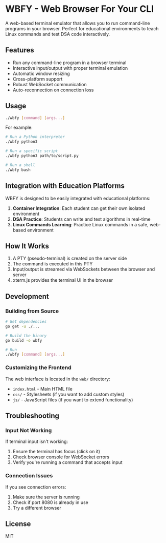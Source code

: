 # WBFY - Web Browser For Your CLI

A web-based terminal emulator that allows you to run command-line programs in your browser. Perfect for educational environments to teach Linux commands and test DSA code interactively.

## Features

- Run any command-line program in a browser terminal
- Interactive input/output with proper terminal emulation
- Automatic window resizing
- Cross-platform support
- Robust WebSocket communication
- Auto-reconnection on connection loss

## Usage

```bash
./wbfy [command] [args...]
```

For example:
```bash
# Run a Python interpreter
./wbfy python3

# Run a specific script
./wbfy python3 path/to/script.py

# Run a shell
./wbfy bash
```

## Integration with Education Platforms

WBFY is designed to be easily integrated with educational platforms:

1. **Container Integration**: Each student can get their own isolated environment
2. **DSA Practice**: Students can write and test algorithms in real-time
3. **Linux Commands Learning**: Practice Linux commands in a safe, web-based environment

## How It Works

1. A PTY (pseudo-terminal) is created on the server side
2. The command is executed in this PTY
3. Input/output is streamed via WebSockets between the browser and server
4. xterm.js provides the terminal UI in the browser

## Development

### Building from Source

```bash
# Get dependencies
go get -u ./...

# Build the binary
go build -o wbfy

# Run
./wbfy [command] [args...]
```

### Customizing the Frontend

The web interface is located in the `web/` directory:
- `index.html` - Main HTML file
- `css/` - Stylesheets (if you want to add custom styles)
- `js/` - JavaScript files (if you want to extend functionality)

## Troubleshooting

### Input Not Working

If terminal input isn't working:
1. Ensure the terminal has focus (click on it)
2. Check browser console for WebSocket errors
3. Verify you're running a command that accepts input

### Connection Issues

If you see connection errors:
1. Make sure the server is running
2. Check if port 8080 is already in use
3. Try a different browser

## License

MIT
